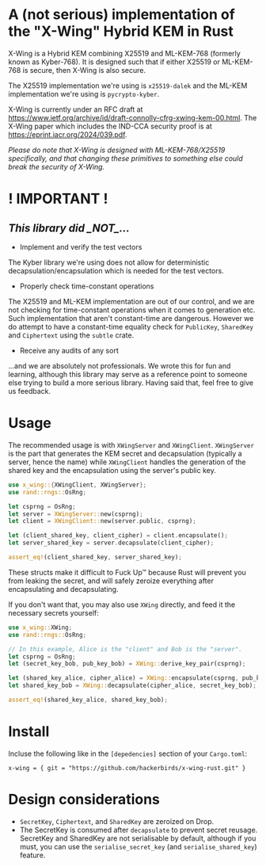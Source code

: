 # A (not serious) implementation of the "X-Wing" Hybrid KEM in Rust

X-Wing is a Hybrid KEM combining X25519 and ML-KEM-768 (formerly known as Kyber-768). It is designed such that if either X25519 or ML-KEM-768 is secure, then X-Wing is also secure.

The X25519 implementation we're using is `x25519-dalek` and the ML-KEM implementation we're using is `pycrypto-kyber`.

X-Wing is currently under an RFC draft at https://www.ietf.org/archive/id/draft-connolly-cfrg-xwing-kem-00.html.
The X-Wing paper which includes the IND-CCA security proof is at https://eprint.iacr.org/2024/039.pdf. 

*Please do note that X-Wing is designed with ML-KEM-768/X25519 specifically, and that changing these primitives to something else could break the security of X-Wing.*

# ! IMPORTANT !

## *This library did \_NOT\_...*

- Implement and verify the test vectors

The Kyber library we're using does not allow for deterministic decapsulation/encapsulation which is needed for the test vectors.

- Properly check time-constant operations

The X25519 and ML-KEM implementation are out of our control, and we are not checking for time-constant operations when it comes to generation etc. Such implementation that aren't constant-time are dangerous. 
However we do attempt to have a constant-time equality check for `PublicKey`, `SharedKey` and `Ciphertext` using the `subtle` crate.

- Receive any audits of any sort

...and we are absolutely not professionals. We wrote this for fun and learning, although this library may serve as a reference point to someone else trying to build a more serious library. Having said that, feel free to give us feedback.

# Usage

The recommended usage is with `XWingServer` and `XWingClient`. `XWingServer` is the part that generates the KEM secret and decapsulation (typically a server, hence the name) while `XWingClient` handles the generation of the shared key and the encapsulation using the server's public key.

```rust
use x_wing::{XWingClient, XWingServer};
use rand::rngs::OsRng;

let csprng = OsRng;
let server = XWingServer::new(csprng);
let client = XWingClient::new(server.public, csprng);

let (client_shared_key, client_cipher) = client.encapsulate();
let server_shared_key = server.decapsulate(client_cipher);

assert_eq!(client_shared_key, server_shared_key);
```

These structs make it difficult to Fuck Up™ because Rust will prevent you from leaking the secret, and will safely zeroize everything after encapsulating and decapsulating.

If you don't want that, you may also use `XWing` directly, and feed it the necessary secrets yourself:

```rust
use x_wing::XWing;
use rand::rngs::OsRng;

// In this example, Alice is the "client" and Bob is the "server". 
let csprng = OsRng;
let (secret_key_bob, pub_key_bob) = XWing::derive_key_pair(csprng);

let (shared_key_alice, cipher_alice) = XWing::encapsulate(csprng, pub_key_bob);
let shared_key_bob = XWing::decapsulate(cipher_alice, secret_key_bob);

assert_eq!(shared_key_alice, shared_key_bob);
```

# Install

Incluse the following like in the `[depedencies]` section of your `Cargo.toml`:

```x-wing = { git = "https://github.com/hackerbirds/x-wing-rust.git" }```

# Design considerations

- `SecretKey`, `Ciphertext`, and `SharedKey` are zeroized on Drop.
- The SecretKey is consumed after `decapsulate` to prevent secret reusage. SecretKey and SharedKey are not serialisable by default, although if you must, you can use the `serialise_secret_key` (and `serialise_shared_key`) feature.